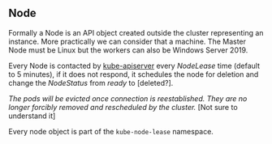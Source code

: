 ## Node

Formally a Node is an API object created outside the cluster representing an instance.
More practically we can consider that a machine.
The Master Node must be Linux but the workers can also be Windows Server 2019.

Every Node is contacted by [kube-apiserver](kube-apiserver.md) every _NodeLease_ time (default to 5 minutes), if it does not respond, it schedules the node for deletion and change the _NodeStatus_ from _ready_ to [deleted?].

_The pods will be evicted once connection is reestablished. They are no longer forcibly removed and rescheduled by the cluster._
[Not sure to understand it]

Every node object is part of the `kube-node-lease` namespace.
